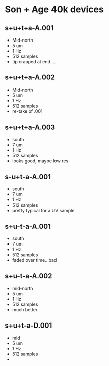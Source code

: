 # Son + Age 40k devices

## s+u+t+a-A.001
* Mid-north
* 5 um
* 1 Hz
* 512 samples
* tip crapped at end....

## s+u+t+a-A.002
* Mid-north
* 5 um
* 1 Hz
* 512 samples
* re-take of .001

## s+u+t+a-A.003
* south
* 7 um
* 1 Hz
* 512 samples
* looks good, maybe low res

## s-u+t-a-A.001
* south
* 7 um
* 1 Hz
* 512 samples
* pretty typical for a UV sample

## s+u-t-a-A.001
* south
* 7 um
* 1 Hz
* 512 samples
* faded over time.. bad

## s+u-t-a-A.002
* mid-north
* 5 um
* 1 Hz
* 512 samples
* much better

## s+u+t-a-D.001
* mid
* 5 um
* 1 Hz
* 512 samples
* 


